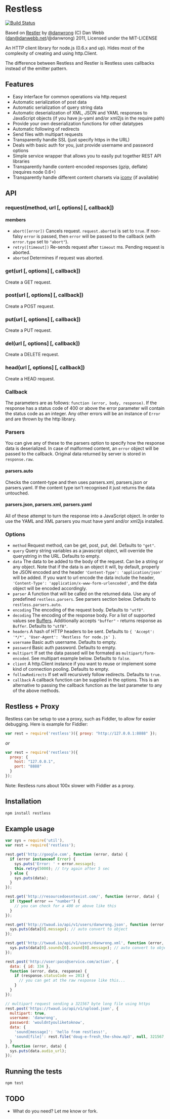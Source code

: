 Restless
=======
[![Build Status](https://secure.travis-ci.org/blakevanlan/restless.png?branch=master)](http://travis-ci.org/blakevanlan/restless)


Based on [Restler](https://github.com/danwrong/restler) by [@danwrong](https://github.com/danwrong/)
(C) Dan Webb (dan@danwebb.net/@danwrong) 2011, Licensed under the MIT-LICENSE

An HTTP client library for node.js (0.6.x and up).  Hides most of the complexity of creating and using http.Client.

The difference between Restless and Restler is Restless uses callbacks instead of the emitter pattern.

Features
--------

* Easy interface for common operations via http.request
* Automatic serialization of post data
* Automatic serialization of query string data
* Automatic deserialization of XML, JSON and YAML responses to JavaScript objects (if you have js-yaml and/or xml2js in the require path)
* Provide your own deserialization functions for other datatypes
* Automatic following of redirects
* Send files with multipart requests
* Transparently handle SSL (just specify https in the URL)
* Deals with basic auth for you, just provide username and password options
* Simple service wrapper that allows you to easily put together REST API libraries
* Transparently handle content-encoded responses (gzip, deflate) (requires node 0.6+)
* Transparently handle different content charsets via [iconv](https://github.com/bnoordhuis/node-iconv) (if available)

API
---

### request(method, url [, options] [, callback])

#### members

* `abort([error])` Cancels request. `request.aborted` is set to `true`. If non-falsy `error` is passed, then `error` will be passed to the callback (with `error.type` set to `"abort"`).
* `retry([timeout])` Re-sends request after `timeout` ms. Pending request is aborted.
* `aborted` Determines if request was aborted.

### get(url [, options] [, callback])

Create a GET request.

### post(url [, options] [, callback])

Create a POST request.

### put(url [, options] [, callback])

Create a PUT request.

### del(url [, options] [, callback])

Create a DELETE request.

### head(url [, options] [, callback])

Create a HEAD request.

### Callback

The parameters are as follows: `function (error, body, response)`. If the response has a status code of 400 or above the error parameter will contain the status code as an integer. Any other errors will be an instance of `Error` and are thrown by the http library.

### Parsers

You can give any of these to the parsers option to specify how the response data is deserialized.
In case of malformed content, an `error` object will be passed to the callback. Original data returned by server is stored in `response.raw`.

#### parsers.auto

Checks the content-type and then uses parsers.xml, parsers.json or parsers.yaml.
If the content type isn't recognised it just returns the data untouched.

#### parsers.json, parsers.xml, parsers.yaml

All of these attempt to turn the response into a JavaScript object. In order to use the YAML and XML parsers you must have yaml and/or xml2js installed.

### Options

* `method` Request method, can be get, post, put, del. Defaults to `"get"`.
* `query` Query string variables as a javascript object, will override the querystring in the URL. Defaults to empty.
* `data` The data to be added to the body of the request. Can be a string or any object.
Note that if the data is an object it will, by default, properly be JSON encoded and the header `'Content-Type': 'application/json'` will be added. If you want to url encode the data include the header, `'Content-Type': 'application/x-www-form-urlencoded'`, and the data object will be encoded accordingly.
* `parser` A function that will be called on the returned data. Use any of predefined `restless.parsers`. See parsers section below. Defaults to `restless.parsers.auto`.
* `encoding` The encoding of the request body. Defaults to `"utf8"`.
* `decoding` The encoding of the response body. For a list of supported values see [Buffers](http://nodejs.org/docs/latest/api/buffers.html#buffers). Additionally accepts `"buffer"` - returns response as `Buffer`. Defaults to `"utf8"`.
* `headers` A hash of HTTP headers to be sent. Defaults to `{ 'Accept': '*/*', 'User-Agent': 'Restless for node.js' }`.
* `username` Basic auth username. Defaults to empty.
* `password` Basic auth password. Defaults to empty.
* `multipart` If set the data passed will be formated as `multipart/form-encoded`. See multipart example below. Defaults to `false`.
* `client` A http.Client instance if you want to reuse or implement some kind of connection pooling. Defaults to empty.
* `followRedirects` If set will recursively follow redirects. Defaults to `true`.
* `callback` A callback function can be supplied in the options. This is an alternative to passing the callback function as the last parameter to any of the above methods.

## Restless + Proxy 
Restless can be setup to use a proxy, such as Fiddler, to allow for easier debugging. Here is example for Fiddler:
```javascript
var rest = require('restless')({ proxy: "http://127.0.0.1:8888" });
```
*or*
```javascript
var rest = require('restless')({ 
  proxy: {
    host: "127.0.0.1",
    port: "8888" 
  }
});
```
Note: Restless runs about 100x slower with Fiddler as a proxy.

Installation
-------------
```bash
npm install restless
```

Example usage
-------------

```javascript
var sys = require('util'),
var rest = require('restless');

rest.get('http://google.com', function (error, data) {
  if (error instanceof Error) {
    sys.puts('Error: ' + error.message);
    this.retry(5000); // try again after 5 sec
  } else {
    sys.puts(data);
  }
});

rest.get('http://resourcedoesntexist.com/', function (error, data) {
  if (typeof error == "number") {
    // you can check for a 400 or above like this
  }
});

rest.get('http://twaud.io/api/v1/users/danwrong.json', function (error, data) {
  sys.puts(data[0].message); // auto convert to object
});

rest.get('http://twaud.io/api/v1/users/danwrong.xml', function (error, data) {
  sys.puts(data[0].sounds[0].sound[0].message); // auto convert to object
});

rest.post('http://user:pass@service.com/action', {
  data: { id: 334 },
  function (error, data, response) {
    if (response.statusCode == 201) {
      // you can get at the raw response like this...
    }
  }
});

// multipart request sending a 321567 byte long file using https
rest.post('https://twaud.io/api/v1/upload.json', {
  multipart: true,
  username: 'danwrong',
  password: 'wouldntyouliketoknow',
  data: {
    'sound[message]': 'hello from restless!',
    'sound[file]': rest.file('doug-e-fresh_the-show.mp3', null, 321567, null, 'audio/mpeg')
  }
}, function (error, data) {
  sys.puts(data.audio_url);
});
```

Running the tests
-----------------
```bash
npm test
```

TODO
----
* What do you need? Let me know or fork.
